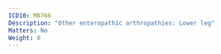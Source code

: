 ```yaml
---
ICD10: M0766
Description: "Other enteropathic arthropathies: Lower leg"
Matters: No
Weight: 0
---
```

